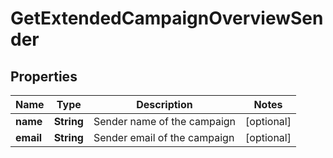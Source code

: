 
# GetExtendedCampaignOverviewSender

## Properties
Name | Type | Description | Notes
------------ | ------------- | ------------- | -------------
**name** | **String** | Sender name of the campaign |  [optional]
**email** | **String** | Sender email of the campaign |  [optional]



